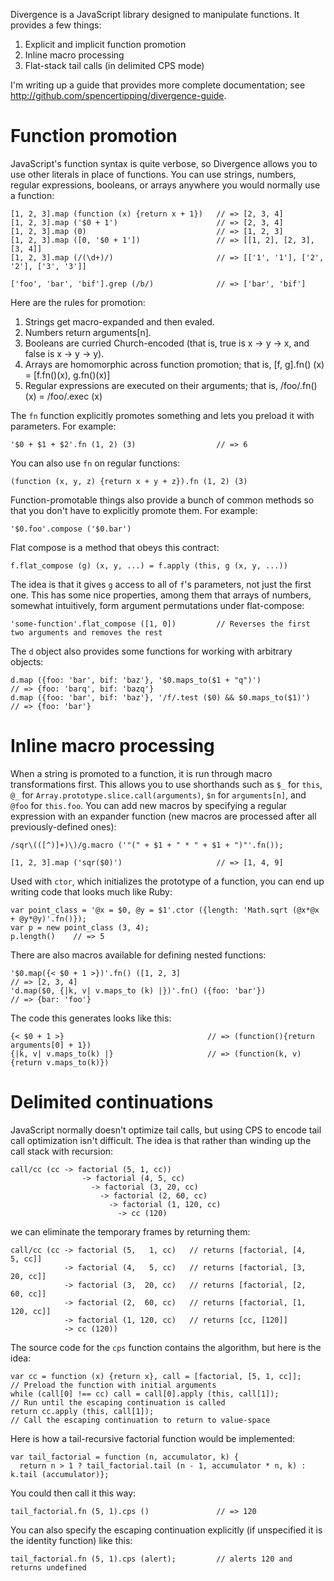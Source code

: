 Divergence is a JavaScript library designed to manipulate functions. It provides a few things:

1. Explicit and implicit function promotion
2. Inline macro processing
3. Flat-stack tail calls (in delimited CPS mode)

I'm writing up a guide that provides more complete documentation; see <http://github.com/spencertipping/divergence-guide>.

# Function promotion

JavaScript's function syntax is quite verbose, so Divergence allows you to use other literals in place of functions. You can use strings, numbers, regular expressions, booleans, or arrays anywhere you would normally use a function:

    [1, 2, 3].map (function (x) {return x + 1})   // => [2, 3, 4]
    [1, 2, 3].map ('$0 + 1')                      // => [2, 3, 4]
    [1, 2, 3].map (0)                             // => [1, 2, 3]
    [1, 2, 3].map ([0, '$0 + 1'])                 // => [[1, 2], [2, 3], [3, 4]]
    [1, 2, 3].map (/(\d+)/)                       // => [['1', '1'], ['2', '2'], ['3', '3']]

    ['foo', 'bar', 'bif'].grep (/b/)              // => ['bar', 'bif']

Here are the rules for promotion:

1. Strings get macro-expanded and then evaled.
2. Numbers return arguments[n].
3. Booleans are curried Church-encoded (that is, true is x -> y -> x, and false is x -> y -> y).
4. Arrays are homomorphic across function promotion; that is, [f, g].fn() (x) = [f.fn()(x), g.fn()(x)]
5. Regular expressions are executed on their arguments; that is, /foo/.fn() (x) = /foo/.exec (x)

The `fn` function explicitly promotes something and lets you preload it with parameters. For example:

    '$0 + $1 + $2'.fn (1, 2) (3)                  // => 6

You can also use `fn` on regular functions:

    (function (x, y, z) {return x + y + z}).fn (1, 2) (3)

Function-promotable things also provide a bunch of common methods so that you don't have to explicitly promote them. For example:

    '$0.foo'.compose ('$0.bar')

Flat compose is a method that obeys this contract:

    f.flat_compose (g) (x, y, ...) = f.apply (this, g (x, y, ...))

The idea is that it gives `g` access to all of `f`'s parameters, not just the first one. This has some nice properties, among them that arrays of numbers, somewhat intuitively, form argument permutations under flat-compose:

    'some-function'.flat_compose ([1, 0])         // Reverses the first two arguments and removes the rest

The `d` object also provides some functions for working with arbitrary objects:

    d.map ({foo: 'bar', bif: 'baz'}, '$0.maps_to($1 + "q")')              // => {foo: 'barq', bif: 'bazq'}
    d.map ({foo: 'bar', bif: 'baz'}, '/f/.test ($0) && $0.maps_to($1)')   // => {foo: 'bar'}

# Inline macro processing

When a string is promoted to a function, it is run through macro transformations first. This allows you to use shorthands such as `$_` for `this`, `@_` for `Array.prototype.slice.call(arguments)`, `$n` for `arguments[n]`, and `@foo` for `this.foo`. You can add new macros by specifying a regular expression with an expander function (new macros are processed after all previously-defined ones):

    /sqr\(([^)]+)\)/g.macro ('"(" + $1 + " * " + $1 + ")"'.fn());

    [1, 2, 3].map ('sqr($0)')                     // => [1, 4, 9]

Used with `ctor`, which initializes the prototype of a function, you can end up writing code that looks much like Ruby:

    var point_class = '@x = $0, @y = $1'.ctor ({length: 'Math.sqrt (@x*@x + @y*@y)'.fn()});
    var p = new point_class (3, 4);
    p.length()    // => 5

There are also macros available for defining nested functions:

    '$0.map({< $0 + 1 >})'.fn() ([1, 2, 3]                                // => [2, 3, 4]
    'd.map($0, {|k, v| v.maps_to (k) |})'.fn() ({foo: 'bar'})             // => {bar: 'foo'}

The code this generates looks like this:

    {< $0 + 1 >}                                // => (function(){return arguments[0] + 1})
    {|k, v| v.maps_to(k) |}                     // => (function(k, v){return v.maps_to(k)})

# Delimited continuations

JavaScript normally doesn't optimize tail calls, but using CPS to encode tail call optimization isn't difficult. The idea is that rather than winding up the call stack with recursion:

    call/cc (cc -> factorial (5, 1, cc))
                    -> factorial (4, 5, cc)
                      -> factorial (3, 20, cc)
                        -> factorial (2, 60, cc)
                          -> factorial (1, 120, cc)
                            -> cc (120)

we can eliminate the temporary frames by returning them:

    call/cc (cc -> factorial (5,   1, cc)   // returns [factorial, [4,   5, cc]]
                -> factorial (4,   5, cc)   // returns [factorial, [3,  20, cc]]
                -> factorial (3,  20, cc)   // returns [factorial, [2,  60, cc]]
                -> factorial (2,  60, cc)   // returns [factorial, [1, 120, cc]]
                -> factorial (1, 120, cc)   // returns [cc, [120]]
                -> cc (120))

The source code for the `cps` function contains the algorithm, but here is the idea:

    var cc = function (x) {return x}, call = [factorial, [5, 1, cc]];     // Preload the function with initial arguments
    while (call[0] !== cc) call = call[0].apply (this, call[1]);          // Run until the escaping continuation is called
    return cc.apply (this, call[1]);                                      // Call the escaping continuation to return to value-space

Here is how a tail-recursive factorial function would be implemented:

    var tail_factorial = function (n, accumulator, k) {
      return n > 1 ? tail_factorial.tail (n - 1, accumulator * n, k) : k.tail (accumulator)};

You could then call it this way:

    tail_factorial.fn (5, 1).cps ()               // => 120

You can also specify the escaping continuation explicitly (if unspecified it is the identity function) like this:

    tail_factorial.fn (5, 1).cps (alert);         // alerts 120 and returns undefined
